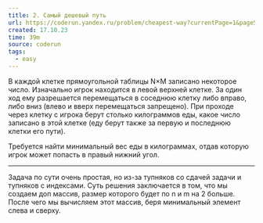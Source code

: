 ```yaml
---
title: 2. Самый дешевый путь
url: https://coderun.yandex.ru/problem/cheapest-way?currentPage=1&pageSize=10&rowNumber=2&compiler=java
created: 17.10.23
time: 39m
source: coderun
tags:
  - easy
---
```


В каждой клетке прямоугольной таблицы N×M записано некоторое число. Изначально игрок находится в левой верхней клетке. За один ход ему разрешается перемещаться в соседнюю клетку либо вправо, либо вниз (влево и вверх перемещаться запрещено). При проходе через клетку с игрока берут столько килограммов еды, какое число записано в этой клетке (еду берут также за первую и последнюю клетки его пути).

Требуется найти минимальный вес еды в килограммах, отдав которую игрок может попасть в правый нижний угол.

---

Задача по сути очень простая, но из-за тупняков со сдачей задачи и тупняков с индексами. Суть решения заключается в том, что мы создаем доп массив, размер которого будет по n и m на 2 больше. После чего мы вычисляем этот массив, беря минимальный элемент слева и сверху.
